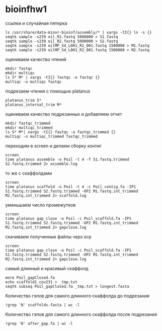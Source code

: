 # bioinfhw1
ссылки и случайная пятерка
```
ls /usr/share/data-minor-bioinf/assembly/* | xargs -tI{} ln -s {}
seqtk sample -s239 oil_R1.fastq 5000000 > S1.fastq
seqtk sample -s239 oil_R2.fastq 5000000 > S2.fastq
seqtk sample -s239 oilMP_S4_L001_R1_001.fastq 1500000 > M1.fastq
seqtk sample -s239 oilMP_S4_L001_R2_001.fastq 1500000 > M2.fastq
```
оцениваем качество чтений
```
mkdir fastqc
mkdir multiqc
ls S* M* | xargs -tI{} fastqc -o fastqc {}
multiqc -o multiqc fastqc
```
подрезаем чтения с помощью platanus
```
platanus_trim S*
platanus_internal_trim M*
```
оцениваем качество подрезанных и добавляем отчет
```
mkdir fastqc_trimmed
mkdir multiqc_trimmed
ls S* M*| xargs -tI{} fastqc -o fastqc_trimmed {}
multiqc -o multiqc_trimmed fastqc_trimmed
```
переходим в screen и делаем сборку контиг
```
screen
time platanus assemble -o Poil -t 4 -f S1.fastq.trimmed S2.fastq.trimmed 2> assemble.log
```
то же с скаффолдами
```
screen
time platanus scaffold -o Poil -t 4 -c Poil_contig.fa -IP1 S1.fastq.trimmed S2.fastq.trimmed -OP2 M1.fastq.int_trimmed M2.fastq.int_trimmed 2> scaffold.log
```
уменьшаем число промежутков
```
screen
time platanus gap_close -o Poil -c Poil_scaffold.fa -IP1 S1.fastq.trimmed S2.fastq.trimmed -OP2 M1.fastq.int_trimmed M2.fastq.int_trimmed 2> gapclose.log
```
скачиваем полученные файлы черз scp
```
screen
time platanus gap_close -o Poil -c Poil_scaffold.fa -IP1 S1.fastq.trimmed S2.fastq.trimmed -OP2 M1.fastq.int_trimmed M2.fastq.int_trimmed 2> gapclose.log
```
самый длинный и красивый скаффолд
```
more Poil_gapClosed.fa
echo scaffold1_cov231 > _tmp.txt
seqtk subseq Poil_gapClosed.fa _tmp.txt > longest.fasta
```
Количество гэпов для самого длинного скаффолда до подрезания
```
!grep 'N' scaffolds.fasta | wc -l
```
Количество гэпов для самого длинного скаффолда после подрезания
```
!grep 'N' after_gap.fa | wc -l
```



